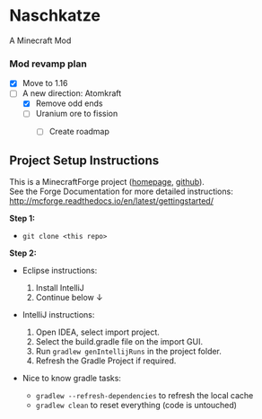 ﻿# Naschkatze
A Minecraft Mod

### Mod revamp plan
- [x] Move to 1.16
- [ ] A new direction: Atomkraft
  - [x] Remove odd ends
  - [ ] Uranium ore to fission
    - [ ] Create roadmap


## Project Setup Instructions
This is a MinecraftForge project ([homepage](http://minecraftforge.net/), [github](https://github.com/MinecraftForge/MinecraftForge)).  
See the Forge Documentation for more detailed instructions:  
http://mcforge.readthedocs.io/en/latest/gettingstarted/  

**Step 1:**
- `git clone <this repo>`

**Step 2:**
- Eclipse instructions:
  1. Install IntelliJ
  2. Continue below ↓

- IntelliJ instructions:
  1. Open IDEA, select import project.
  2. Select the build.gradle file on the import GUI.
  3. Run `gradlew genIntellijRuns` in the project folder.
  4. Refresh the Gradle Project if required.

- Nice to know gradle tasks:
  - `gradlew --refresh-dependencies` to refresh the local cache
  - `gradlew clean` to reset everything (code is untouched)